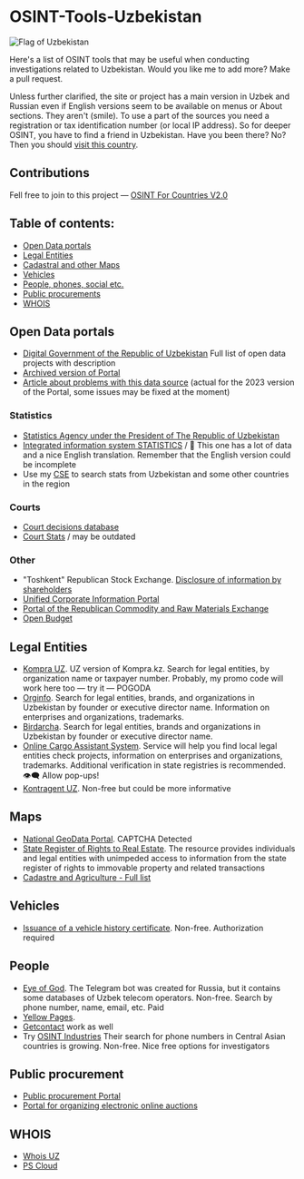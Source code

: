 # OSINT-Tools-Uzbekistan
<img src="https://upload.wikimedia.org/wikipedia/commons/8/84/Flag_of_Uzbekistan.svg" alt="Flag of Uzbekistan"/>

Here's a list of OSINT tools that may be useful when conducting investigations related to Uzbekistan. Would you like me to add more? Make a pull request.

Unless further clarified, the site or project has a main version in Uzbek and Russian  even if English versions seem to be available on menus or About sections. They aren't (smile). To use a part of the sources you need a registration or tax identification number (or local IP address). So for deeper OSINT, you have to find a friend in Uzbekistan. Have you been there? No? Then you should [visit this country](https://www.visituzbekistan.co).

## Contributions
Fell free to join to this project — [OSINT For Countries V2.0](https://github.com/paulpogoda/OSINT-for-countries-V2.0)

## Table of contents:
 - [Open Data portals](#open-data-portals)
 - [Legal Entities](#legal-entities)
 - [Cadastral and other Maps](#maps)
 - [Vehicles](#vehicles)
 - [People, phones, social etc.](#people)
 - [Public procurements](#public-procurement)
 - [WHOIS](#whois)

## Open Data portals
- [Digital Government of the Republic of Uzbekistan](https://dgov.uz/ru/solution/)
Full list of open data projects with description
- [Archived version of Portal](https://old.gov.uz/ru/news/view/24792)
- [Article about problems with this data source](https://begtin.substack.com/p/31) (actual for the 2023 version of the Portal, some issues may be fixed at the moment)

### Statistics
- [Statistics Agency under the President of The Republic of Uzbekistan](https://stat.uz/en/)
- [Integrated information system STATISTICS](https://siat.stat.uz) / :muscle: This one has a lot of data and a nice English translation. Remember that the English version could be incomplete
- Use my [CSE](https://cse.google.com/cse?cx=a72e762da6ab1440a#gsc.tab=0) to search stats from Uzbekistan and some other countries in the region

### Courts 
- [Court decisions database](https://public.sud.uz/report)
- [Court Stats](https://stat.sud.uz/ru/index.html) / may be outdated

### Other
- "Toshkent" Republican Stock Exchange. [Disclosure of information by shareholders](https://www.uzse.uz/interactive_services/stockholder_disclosure/)
- [Unified Corporate Information Portal](https://new.openinfo.uz/home)
- [Portal of the Republican Commodity and Raw Materials Exchange](https://uzex.uz/)
- [Open Budget](https://openbudget.uz/home)

## Legal Entities
- [Kompra UZ](https://kompra.uz/search).
UZ version of Kompra.kz. Search for legal entities, by organization name or taxpayer number. Probably, my promo code will work here too — try it — POGODA 
- [Orginfo](https://orginfo.uz/).
Search for legal entities, brands, and organizations in Uzbekistan by founder or executive director name. Information on enterprises and organizations, trademarks. 
- [Birdarcha](https://fo.birdarcha.uz/s/uz_landing).
Search for legal entities, brands and organizations in Uzbekistan by founder or executive director name. 
- [Online Cargo Assistant System](https://ocas.pl/company-check/uzbekistan?lang=ru-RU).
Service will help you find local legal entities check projects, information on enterprises and organizations, trademarks. Additional verification in state registries is recommended.  :eye_speech_bubble: Allow pop-ups!
- [Kontragent UZ](https://www.kontragent.uz).
Non-free but could be more informative

## Maps
- [National GeoData Portal](https://open.ngis.uz).
CAPTCHA Detected
- [State Register of Rights to Real Estate](https://davreestr.uz/uz).
The resource provides individuals and legal entities with unimpeded access to information from the state register of rights to immovable property and related transactions
- [Cadastre and Agriculture - Full list](https://dgov.uz/ru/solution-category/7/)

## Vehicles
- [Issuance of a vehicle history certificate](https://my.gov.uz/ru/service/621). Non-free. Authorization required


## People
- [Eye of God](https://t.me/yfzxzxqwqbot). 
The Telegram bot was created for Russia, but it contains some databases of Uzbek telecom operators. Non-free. Search by phone number, name, email, etc. Paid
- [Yellow Pages](https://en.yellowpages.uz). 
- [Getcontact](https://getcontact.com) work as well
- Try [OSINT Industries](https://app.osint.industries)
Their search for phone numbers in Central Asian countries is growing. Non-free. Nice free options for investigators


## Public procurement
- [Public procurement Portal](https://xarid.uzex.uz)
- [Portal for organizing electronic online auctions](https://e-auksion.uz/home)

## WHOIS
- [Whois UZ](https://eskiz.uz/whois)
- [PS Cloud](https://pscloud.uz/domains/whois/)
